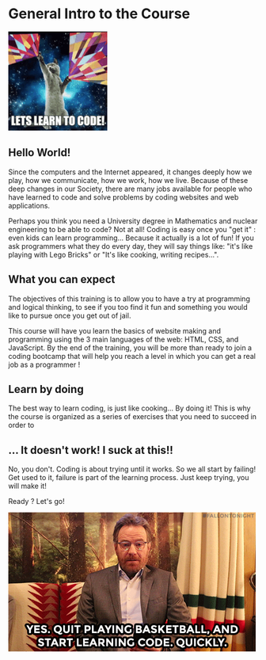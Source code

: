 # General Intro to the Course

![](./assets/learntocode.gif)
## Hello World!
Since the computers and the Internet appeared, it changes deeply how we play, how we communicate, how we work, how we live. Because of these deep changes in our Society, there are many jobs available for people who have learned to code and solve problems by coding websites and web applications.

Perhaps you think you need a University degree in Mathematics and nuclear engineering to be able to code? Not at all! Coding is easy once  you "get it" : even kids can learn programming... Because it actually is a lot of fun! If you ask programmers what they do every day, they will say things like: "it's like playing with Lego Bricks" or "It's like cooking, writing recipes...". 

## What you can expect

The objectives of this training is to allow you to have a try at programming and logical thinking, to see if you too find it fun and something you would like to pursue once you get out of jail. 

This course will have you learn the basics of website making and programming using the 3 main languages of the web: HTML, CSS, and JavaScript. By the end of the training, you will be more than ready to join a coding bootcamp that will help you reach a level in which you can get a real job as a programmer !

## Learn by doing
The best way to learn coding, is just like cooking... By doing it! This is why the course is organized as a series of exercises that you need to succeed in order to 

## ... It doesn't work! I suck at this!!
No, you don't. Coding is about trying until it works. So we all start by failing! Get used to it, failure is part of the learning process. Just keep trying, you will make it!

Ready ? Let's go! 

![](./assets/quit-basketball.gif)